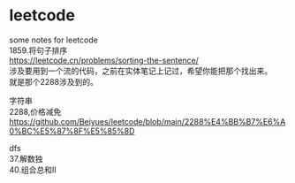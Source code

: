 # leetcode
some notes for leetcode<br>
1859.将句子排序<br>
https://leetcode.cn/problems/sorting-the-sentence/<br>
涉及要用到一个流的代码，之前在实体笔记上记过，希望你能把那个找出来。<br>
就是那个2288涉及到的。<br>

字符串<br>
2288,价格减免<br>https://github.com/Beiyues/leetcode/blob/main/2288%E4%BB%B7%E6%A0%BC%E5%87%8F%E5%85%8D

dfs<br>
37.解数独<br>
40.组合总和II<br>
